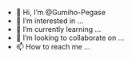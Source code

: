 - 👋 Hi, I’m @Gumiho-Pegase
- 👀 I’m interested in ...
- 🌱 I’m currently learning ...
- 💞️ I’m looking to collaborate on ...
- 📫 How to reach me ...

<!---je ne comprends pas ce qu'il ce passe dutoût
Gumiho-Pegase/Gumiho-Pegase is a ✨ special ✨ repository because its `README.md` (this file) appears on your GitHub profile.
You can click the Preview link to take a look at your changes.
--->
